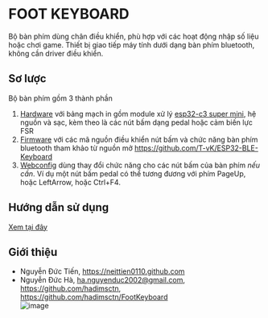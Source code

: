 # FOOT KEYBOARD

Bộ bàn phím dùng chân điều khiển, phù hợp với các hoạt động nhập số liệu hoặc chơi game. Thiết bị giao tiếp máy tính dưới dạng bàn phím bluetooth, không cần driver điều khiển.

## Sơ lược

Bộ bàn phím gồm 3 thành phần

1. [Hardware](sources/hardware/README.md) với bảng mạch in gồm module xử lý [esp32-c3 super mini](https://neittien0110.github.io/MCU/ESP32/ESP32-C3_SuperMini.html), hệ nguồn và sạc, kèm theo là các nút bấm dạng pedal hoặc cảm biến lực FSR
2. [Firmware](sources/firmware/README.md) với các mã nguồn điều khiển nút bấm và chức năng bàn phím bluetooth tham khảo từ nguồn mở <https://github.com/T-vK/ESP32-BLE-Keyboard>
3. [Webconfig](https://serial.toolhub.app/footk) dùng thay đổi chức năng cho các nút bấm của bàn phím *nếu cần*. Ví dụ một nút bấm pedal có thể tương đương với phím PageUp, hoặc LeftArrow, hoặc Ctrl+F4.

## Hướng dẫn sử dụng

  [Xem tại đây](sources/firmware/README.md)

## Giới thiệu
 
 - Nguyễn Đức Tiến, <https://neittien0110.github.com>
 - Nguyễn Đức Hà, ha.nguyenduc2002@gmail.com, <https://github.com/hadimsctn>, <https://github.com/hadimsctn/FootKeyboard>\
   ![image](https://github.com/user-attachments/assets/63f16206-f1ec-4589-85ef-45aa9c0c6eeb)
